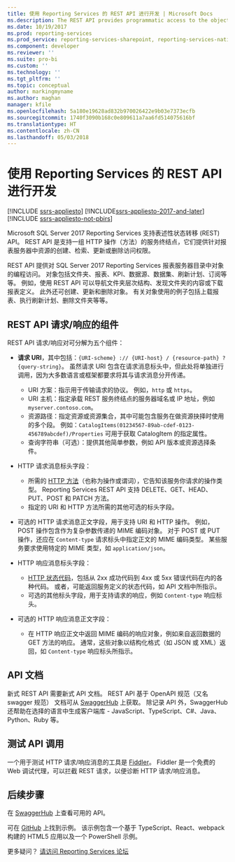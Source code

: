 ```yaml
---
title: 使用 Reporting Services 的 REST API 进行开发 | Microsoft Docs
ms.description: The REST API provides programmatic access to the objects in a SQL Server 2017 Reporting Services report server catalog.
ms.date: 10/19/2017
ms.prod: reporting-services
ms.prod_service: reporting-services-sharepoint, reporting-services-native
ms.component: developer
ms.reviewer: ''
ms.suite: pro-bi
ms.custom: ''
ms.technology: ''
ms.tgt_pltfrm: ''
ms.topic: conceptual
author: markingmyname
ms.author: maghan
manager: kfile
ms.openlocfilehash: 5a180e19628ad832b970026422e9b03e7373ecfb
ms.sourcegitcommit: 1740f3090b168c0e809611a7aa6fd514075616bf
ms.translationtype: HT
ms.contentlocale: zh-CN
ms.lasthandoff: 05/03/2018
---
```

# <a name="develop-with-the-rest-apis-for-reporting-services"></a>使用 Reporting Services 的 REST API 进行开发

[!INCLUDE [ssrs-appliesto](../../includes/ssrs-appliesto.md)] [!INCLUDE[ssrs-appliesto-2017-and-later](../../includes/ssrs-appliesto-2017-and-later.md)] [!INCLUDE [ssrs-appliesto-not-pbirs](../../includes/ssrs-appliesto-not-pbirs.md)]

Microsoft SQL Server 2017 Reporting Services 支持表述性状态转移 (REST) API。 REST API 是支持一组 HTTP 操作（方法）的服务终结点，它们提供针对报表服务器中资源的创建、检索、更新或删除访问权限。

REST API 提供对 SQL Server 2017 Reporting Services 报表服务器目录中对象的编程访问。 对象包括文件夹、报表、KPI、数据源、数据集、刷新计划、订阅等等。 例如，使用 REST API 可以导航文件夹层次结构、发现文件夹的内容或下载报表定义。 此外还可创建、更新和删除对象。 有关对象使用的例子包括上载报表、执行刷新计划、删除文件夹等等。

## <a name="components-of-a-rest-api-requestresponse"></a>REST API 请求/响应的组件

REST API 请求/响应对可分解为五个组件：

* **请求 URI**，其中包括：`{URI-scheme} :// {URI-host} / {resource-path} ? {query-string}`。 虽然请求 URI 包含在请求消息标头中，但此处将单独进行调用，因为大多数语言或框架都要求将其与请求消息分开传递。

    * URI 方案：指示用于传输请求的协议。 例如，`http` 或 `https`。
    * URI 主机：指定承载 REST 服务终结点的服务器域名或 IP 地址，例如 `myserver.contoso.com`。
    * 资源路径：指定资源或资源集合，其中可能包含服务在做资源抉择时使用的多个段。 例如：`CatalogItems(01234567-89ab-cdef-0123-456789abcdef)/Properties` 可用于获取 CatalogItem 的指定属性。
    * 查询字符串（可选）：提供其他简单参数，例如 API 版本或资源选择条件。

* HTTP 请求消息标头字段：

    * 所需的 [ HTTP 方法](https://www.w3.org/Protocols/rfc2616/rfc2616-sec9.html)（也称为操作或谓词），它告知该服务你请求的操作类型。 Reporting Services REST API 支持 DELETE、GET、HEAD、PUT、POST 和 PATCH 方法。
    * 指定的 URI 和 HTTP 方法所需的其他可选的标头字段。

* 可选的 HTTP 请求消息正文字段，用于支持 URI 和 HTTP 操作。 例如，POST 操作包含作为复杂参数传递的 MIME 编码对象。 对于 POST 或 PUT 操作，还应在 `Content-type` 请求标头中指定正文的 MIME 编码类型。 某些服务要求使用特定的 MIME 类型，如 `application/json`。

* HTTP 响应消息标头字段：

    * [HTTP 状态代码](http://www.w3.org/Protocols/HTTP/HTRESP.html)，包括从 2xx 成功代码到 4xx 或 5xx 错误代码在内的各种代码。 或者，可能返回服务定义的状态代码，如 API 文档中所指示。
    * 可选的其他标头字段，用于支持请求的响应，例如 `Content-type` 响应标头。

* 可选的 HTTP 响应消息正文字段：

    * 在 HTTP 响应正文中返回 MIME 编码的响应对象，例如来自返回数据的 GET 方法的响应。 通常，这些对象以结构化格式（如 JSON 或 XML）返回，如 `Content-type` 响应标头所指示。

## <a name="api-documentation"></a>API 文档

新式 REST API 需要新式 API 文档。 REST API 基于 OpenAPI 规范（又名 swagger 规范） 文档可从 [SwaggerHub](https://app.swaggerhub.com/api/microsoft-rs/SSRS/2.0) 上获取。 除记录 API 外，SwaggerHub 还帮助在选择的语言中生成客户端库 - JavaScript、TypeScript、C#、Java、Python、Ruby 等。

## <a name="testing-api-calls"></a>测试 API 调用

一个用于测试 HTTP 请求/响应消息的工具是 [Fiddler](http://www.telerik.com/fiddler)。 Fiddler 是一个免费的 Web 调试代理，可以拦截 REST 请求，以便诊断 HTTP 请求/响应消息。

## <a name="next-steps"></a>后续步骤

在 [SwaggerHub](https://app.swaggerhub.com/api/microsoft-rs/SSRS/2.0) 上查看可用的 API。

可在 [GitHub](https://github.com/Microsoft/Reporting-Services) 上找到示例。 该示例包含一个基于 TypeScript、React、webpack 构建的 HTML5 应用以及一个 PowerShell 示例。

更多疑问？ [请访问 Reporting Services 论坛](http://go.microsoft.com/fwlink/?LinkId=620231)

